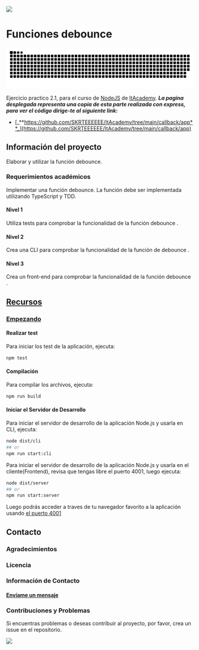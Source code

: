 <img src="https://user-images.githubusercontent.com/73097560/115834477-dbab4500-a447-11eb-908a-139a6edaec5c.gif">

# Funciones debounce
<a href="https://github.com/SKRTEEEEEE">
<div align="center">
  <img  src="https://github.com/SKRTEEEEEE/SKRTEEEEEE/blob/main/resources/img/grid-snake.svg"
       alt="snake" />
</div>
</a>

Ejercicio practico 2.1, para el curso de [NodeJS](https://nodejs.org/en) de [ItAcademy](https://www.barcelonactiva.cat/es/itacademy).
_**La pagina desplegada representa una copia de esta parte realizada con express, para ver el código dirige-te al siguiente link:**_
- [_**https://github.com/SKRTEEEEEE/ItAcademy/tree/main/callback/app**_](https://github.com/SKRTEEEEEE/ItAcademy/tree/main/callback/app)

## Información del proyecto

Elaborar y utilizar la función debounce.

### Requerimientos académicos
Implementar una función debounce. La función debe ser implementada utilizando TypeScript y TDD.
#### Nivel 1
Utiliza tests para comprobar la funcionalidad de la función debounce .
#### Nivel 2
Crea una CLI para comprobar la funcionalidad de la función de debounce .
#### Nivel 3
Crea un front-end para comprobar la funcionalidad de la función debounce .

## [Recursos](https://github.com/SKRTEEEEEE/markdowns/)
### [Empezando](https://github.com/SKRTEEEEEE/markdowns/blob/main/utils/how-start/ts-tw_es.md)


#### Realizar test
Para iniciar los test de la aplicación, ejecuta:

```bash
npm test
```

#### Compilación

Para compilar los archivos, ejecuta:

```bash
npm run build
```

#### Iniciar el Servidor de Desarrollo
Para iniciar el servidor de desarrollo de la aplicación Node.js y usarla en CLI, ejecuta:

```bash
node dist/cli
## or
npm run start:cli
```

Para iniciar el servidor de desarrollo de la aplicación Node.js y usarla en el cliente(Frontend), revisa que tengas libre el puerto 4001, luego ejecuta:

```bash
node dist/server
## or
npm run start:server
```

Luego podrás acceder a traves de tu navegador favorito a la aplicación usando [el puerto 4001](https://localhost:4001)


## Contacto

### Agradecimientos

### Licencia

### Información de Contacto

#### [Envíame un mensaje](mailto:adanreh.m@gmail.com)

### Contribuciones y Problemas

Si encuentras problemas o deseas contribuir al proyecto, por favor, crea un issue en el repositorio.

<img src="https://user-images.githubusercontent.com/73097560/115834477-dbab4500-a447-11eb-908a-139a6edaec5c.gif">
